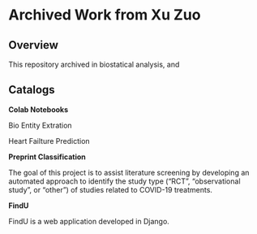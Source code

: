 # Archived Work from Xu Zuo
## Overview
This repository archived in biostatical analysis, and 

## Catalogs
**Colab Notebooks**

Bio Entity Extration

Heart Failture Prediction


**Preprint Classification**

The goal of this project is to assist literature screening by developing an automated approach to identify the study type (“RCT”, “observational study”, or “other”) of studies related to COVID-19 treatments.

**FindU**

FindU is a web application developed in Django. 
